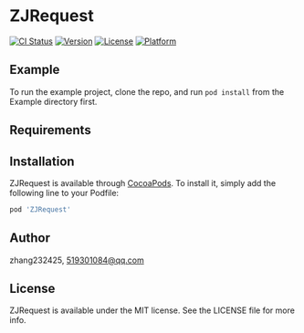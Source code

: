 # ZJRequest

[![CI Status](https://img.shields.io/travis/zhang232425/ZJRequest.svg?style=flat)](https://travis-ci.org/zhang232425/ZJRequest)
[![Version](https://img.shields.io/cocoapods/v/ZJRequest.svg?style=flat)](https://cocoapods.org/pods/ZJRequest)
[![License](https://img.shields.io/cocoapods/l/ZJRequest.svg?style=flat)](https://cocoapods.org/pods/ZJRequest)
[![Platform](https://img.shields.io/cocoapods/p/ZJRequest.svg?style=flat)](https://cocoapods.org/pods/ZJRequest)

## Example

To run the example project, clone the repo, and run `pod install` from the Example directory first.

## Requirements

## Installation

ZJRequest is available through [CocoaPods](https://cocoapods.org). To install
it, simply add the following line to your Podfile:

```ruby
pod 'ZJRequest'
```

## Author

zhang232425, 519301084@qq.com

## License

ZJRequest is available under the MIT license. See the LICENSE file for more info.
